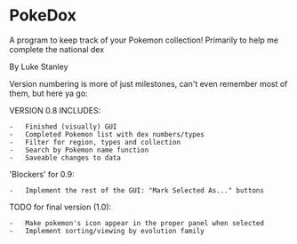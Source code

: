 # PokeDox
A program to keep track of your Pokemon collection! Primarily to help me complete the national dex

By Luke Stanley

Version numbering is more of just milestones, can't even remember most of them, but here ya go:

VERSION 0.8 INCLUDES:

    -   Finished (visually) GUI
    -   Completed Pokemon list with dex numbers/types
    -   Filter for region, types and collection
    -   Search by Pokemon name function
    -   Saveable changes to data

'Blockers' for 0.9:

    -   Implement the rest of the GUI: "Mark Selected As..." buttons


TODO for final version (1.0):

    -   Make pokemon's icon appear in the proper panel when selected
    -   Implement sorting/viewing by evolution family